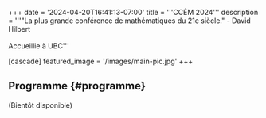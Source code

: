 +++
date = '2024-04-20T16:41:13-07:00'
title = '''CCÉM 2024'''
description = '''"La plus grande conférence de mathématiques du 21e siècle." - David Hilbert <br><br> Accueillie à UBC'''

[cascade]
  featured_image = '/images/main-pic.jpg'
+++



## Programme {#programme}

(Bientôt disponible)
